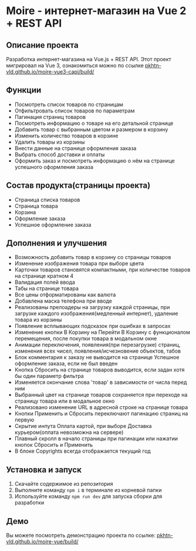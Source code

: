# Moire - интернет-магазин на Vue 2 + REST API

## Описание проекта
Разработка интернет-магазина на Vue.js + REST API.  Этот проект мигрировал на Vue 3, ознакомиться можно по ссылке [pkhtn-vld.github.io/moire-vue3-capi/build/](https://pkhtn-vld.github.io/moire-vue3-capi/build/) 

## Функции
- Посмотреть список товаров по страницам
- Отфильтровать список товаров по параметрам
- Пагинация страниц товаров
- Посмотреть информацию о товаре на его детальной странице
- Добавить товар с выбранным цветом и размером в корзину
- Изменить количество товаров в корзине
- Удалить товары из корзины
- Внести данные на странице оформления заказа
- Выбрать способ доставки и оплаты
- Оформить заказ и посмотреть информацию о нём на странице успешного оформления заказа

## Состав продукта(страницы проекта)
- Страница списка товаров
- Страница товара
- Корзина
- Оформление заказа
- Успешное оформление заказа

## Дополнения и улучшения
- Возможность добавить товар в корзину со страницы товаров
- Изменение изображения товара при выборе цвета
- Карточки товаров становятся компактными, при количестве товаров на странице кратном 4
- Валидация полей ввода
- Табы на странице товара
- Все цены отформатированы как валюта
- Добавлена маска телефона при вводе
- Реализованы прелоадеры на загрузку каждой страницы, при загрузке каждого изображения(медленный интернет), удаление товара из корзины
- Появление всплывающих подсказок при ошибках в запросах
- Изменение кнопки В Корзину на Перейти В Корзину с функционалом перемещения, после покупки товара в модальном окне
- Анимации переключения, появления(при перезагрузке) страниц, изменения всех чисел, появления/исчезновение объектов, табов
- Блок комментария к заказу не выводится на странице Успешное оформление заказа, если не был введен
- Кнопка Сбросить на странице товаров выводится, если задан хотя бы один параметр фильтра
- Изменяется окончание слова 'товар' в зависимости от числа перед ним
- Выбранный цвет на странице товаров сохраняется при переходе на страницу товара или в модальное окно
- Реализовано изменение URL в адресной строке на странице товара
- Кнопки Применить и Сбросить переключают пагинацию страниц на первую
- Скрытие инпута Оплата картой, при выборе Доставка курьером(оплата невозможна на сервере)
- Плавный скролл в начало страницы при пагинации или нажатии кнопок Сбросить и Применить
- В блоке Copyrights всегда отображается текущий год

## Установка и запуск
1. Скачайте содержимое из репозитория
2. Выполните команду `npm i` в терминале из корневой папки
3. Используйте команду `npm run dev` для запуска сборки для разработки

## Демо
Вы можете посмотреть демонстрацию проекта по ссылке: [pkhtn-vld.github.io/moire-vue/build/](https://pkhtn-vld.github.io/moire-vue/build/)
